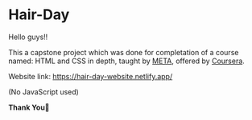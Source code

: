 # Hair-Day
Hello guys!!

This a capstone project which was done for completation of a course named: HTML and CSS in depth, taught by [META](https://www.meta.com/), offered by [Coursera](https://www.coursera.org/).


Website link: https://hair-day-website.netlify.app/

(No JavaScript used)

**Thank You🙏**
